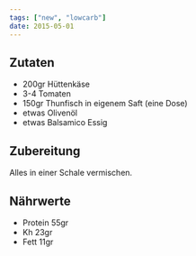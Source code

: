 ```yaml
---
tags: ["new", "lowcarb"]
date: 2015-05-01
---
```


## Zutaten
- 200gr Hüttenkäse
- 3-4   Tomaten
- 150gr Thunfisch in eigenem Saft (eine Dose)
- etwas Olivenöl
- etwas Balsamico Essig

## Zubereitung
Alles in einer Schale vermischen.

## Nährwerte
- Protein 55gr
- Kh 23gr
- Fett 11gr

